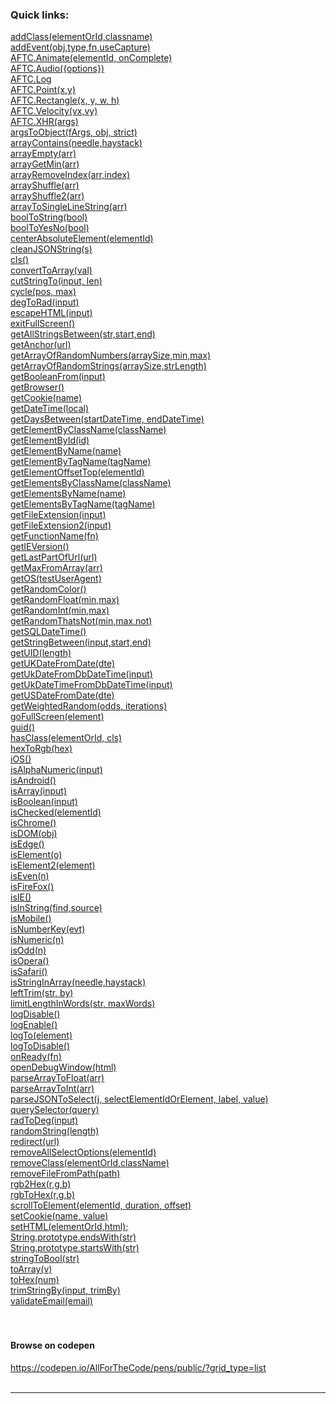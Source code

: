 ### <b>Quick links:</b>
 <a href='#addclasselementoridclassname'>addClass(elementOrId,classname)</a><br>
 <a href='#addeventobjtypefnusecapture'>addEvent(obj,type,fn,useCapture)</a><br>
 <a href='#aftcanimateelementidoncomplete'>AFTC.Animate(elementId, onComplete)</a><br>
 <a href='#aftcaudiooptions'>AFTC.Audio({options})</a><br>
 <a href='#aftclog'>AFTC.Log</a><br>
 <a href='#aftcpointxy'>AFTC.Point(x,y)</a><br>
 <a href='#aftcrectanglexywh'>AFTC.Rectangle(x, y, w, h)</a><br>
 <a href='#aftcvelocityvxvy'>AFTC.Velocity(vx,vy)</a><br>
 <a href='#aftcxhrargs'>AFTC.XHR(args)</a><br>
 <a href='#argstoobjectfargsobjstrict'>argsToObject(fArgs, obj, strict)</a><br>
 <a href='#arraycontainsneedlehaystack'>arrayContains(needle,haystack)</a><br>
 <a href='#arrayemptyarr'>arrayEmpty(arr)</a><br>
 <a href='#arraygetminarr'>arrayGetMin(arr)</a><br>
 <a href='#arrayremoveindexarrindex'>arrayRemoveIndex(arr,index)</a><br>
 <a href='#arrayshufflearr'>arrayShuffle(arr)</a><br>
 <a href='#arrayshuffle2arr'>arrayShuffle2(arr)</a><br>
 <a href='#arraytosinglelinestringarr'>arrayToSingleLineString(arr)</a><br>
 <a href='#booltostringbool'>boolToString(bool)</a><br>
 <a href='#booltoyesnobool'>boolToYesNo(bool)</a><br>
 <a href='#centerabsoluteelementelementid'>centerAbsoluteElement(elementId)</a><br>
 <a href='#cleanjsonstrings'>cleanJSONString(s)</a><br>
 <a href='#cls'>cls()</a><br>
 <a href='#converttoarrayval'>convertToArray(val)</a><br>
 <a href='#cutstringtoinputlen'>cutStringTo(input, len)</a><br>
 <a href='#cycleposmax'>cycle(pos, max)</a><br>
 <a href='#degtoradinput'>degToRad(input)</a><br>
 <a href='#escapehtmlinput'>escapeHTML(input)</a><br>
 <a href='#exitfullscreen'>exitFullScreen()</a><br>
 <a href='#getallstringsbetweenstrstartend'>getAllStringsBetween(str,start,end)</a><br>
 <a href='#getanchorurl'>getAnchor(url)</a><br>
 <a href='#getarrayofrandomnumbersarraysizeminmax'>getArrayOfRandomNumbers(arraySize,min,max)</a><br>
 <a href='#getarrayofrandomstringsarraysizestrlength'>getArrayOfRandomStrings(arraySize,strLength)</a><br>
 <a href='#getbooleanfrominput'>getBooleanFrom(input)</a><br>
 <a href='#getbrowser'>getBrowser()</a><br>
 <a href='#getcookiename'>getCookie(name)</a><br>
 <a href='#getdatetimelocal'>getDateTime(local)</a><br>
 <a href='#getdaysbetweenstartdatetimeenddatetime'>getDaysBetween(startDateTime, endDateTime)</a><br>
 <a href='#getelementbyclassnameclassname'>getElementByClassName(className)</a><br>
 <a href='#getelementbyidid'>getElementById(id)</a><br>
 <a href='#getelementbynamename'>getElementByName(name)</a><br>
 <a href='#getelementbytagnametagname'>getElementByTagName(tagName)</a><br>
 <a href='#getelementoffsettopelementid'>getElementOffsetTop(elementId)</a><br>
 <a href='#getelementsbyclassnameclassname'>getElementsByClassName(className)</a><br>
 <a href='#getelementsbynamename'>getElementsByName(name)</a><br>
 <a href='#getelementsbytagnametagname'>getElementsByTagName(tagName)</a><br>
 <a href='#getfileextensioninput'>getFileExtension(input)</a><br>
 <a href='#getfileextension2input'>getFileExtension2(input)</a><br>
 <a href='#getfunctionnamefn'>getFunctionName(fn)</a><br>
 <a href='#getieversion'>getIEVersion()</a><br>
 <a href='#getlastpartofurlurl'>getLastPartOfUrl(url)</a><br>
 <a href='#getmaxfromarrayarr'>getMaxFromArray(arr)</a><br>
 <a href='#getostestuseragent'>getOS(testUserAgent)</a><br>
 <a href='#getrandomcolor'>getRandomColor()</a><br>
 <a href='#getrandomfloatminmax'>getRandomFloat(min,max)</a><br>
 <a href='#getrandomintminmax'>getRandomInt(min,max)</a><br>
 <a href='#getrandomthatsnotminmaxnot'>getRandomThatsNot(min,max,not)</a><br>
 <a href='#getsqldatetime'>getSQLDateTime()</a><br>
 <a href='#getstringbetweeninputstartend'>getStringBetween(input,start,end)</a><br>
 <a href='#getuidlength'>getUID(length)</a><br>
 <a href='#getukdatefromdatedte'>getUKDateFromDate(dte)</a><br>
 <a href='#getukdatefromdbdatetimeinput'>getUkDateFromDbDateTime(input)</a><br>
 <a href='#getukdatetimefromdbdatetimeinput'>getUkDateTimeFromDbDateTime(input)</a><br>
 <a href='#getusdatefromdatedte'>getUSDateFromDate(dte)</a><br>
 <a href='#getweightedrandomoddsiterations'>getWeightedRandom(odds, iterations)</a><br>
 <a href='#gofullscreenelement'>goFullScreen(element)</a><br>
 <a href='#guid'>guid()</a><br>
 <a href='#hasclasselementoridcls'>hasClass(elementOrId, cls)</a><br>
 <a href='#hextorgbhex'>hexToRgb(hex)</a><br>
 <a href='#ios'>iOS()</a><br>
 <a href='#isalphanumericinput'>isAlphaNumeric(input)</a><br>
 <a href='#isandroid'>isAndroid()</a><br>
 <a href='#isarrayinput'>isArray(input)</a><br>
 <a href='#isbooleaninput'>isBoolean(input)</a><br>
 <a href='#ischeckedelementid'>isChecked(elementId)</a><br>
 <a href='#ischrome'>isChrome()</a><br>
 <a href='#isdomobj'>isDOM(obj)</a><br>
 <a href='#isedge'>isEdge()</a><br>
 <a href='#iselemento'>isElement(o)</a><br>
 <a href='#iselement2element'>isElement2(element)</a><br>
 <a href='#isevenn'>isEven(n)</a><br>
 <a href='#isfirefox'>isFireFox()</a><br>
 <a href='#isie'>isIE()</a><br>
 <a href='#isinstringfindsource'>isInString(find,source)</a><br>
 <a href='#ismobile'>isMobile()</a><br>
 <a href='#isnumberkeyevt'>isNumberKey(evt)</a><br>
 <a href='#isnumericn'>isNumeric(n)</a><br>
 <a href='#isoddn'>isOdd(n)</a><br>
 <a href='#isopera'>isOpera()</a><br>
 <a href='#issafari'>isSafari()</a><br>
 <a href='#isstringinarrayneedlehaystack'>isStringInArray(needle,haystack)</a><br>
 <a href='#lefttrimstrby'>leftTrim(str, by)</a><br>
 <a href='#limitlengthinwordsstrmaxwords'>limitLengthInWords(str, maxWords)</a><br>
 <a href='#logdisable'>logDisable()</a><br>
 <a href='#logenable'>logEnable()</a><br>
 <a href='#logtoelement'>logTo(element)</a><br>
 <a href='#logtodisable'>logToDisable()</a><br>
 <a href='#onreadyfn'>onReady(fn)</a><br>
 <a href='#opendebugwindowhtml'>openDebugWindow(html)</a><br>
 <a href='#parsearraytofloatarr'>parseArrayToFloat(arr)</a><br>
 <a href='#parsearraytointarr'>parseArrayToInt(arr)</a><br>
 <a href='#parsejsontoselectjselectelementidorelementlabelvalue'>parseJSONToSelect(j, selectElementIdOrElement, label, value)</a><br>
 <a href='#queryselectorquery'>querySelector(query)</a><br>
 <a href='#radtodeginput'>radToDeg(input)</a><br>
 <a href='#randomstringlength'>randomString(length)</a><br>
 <a href='#redirecturl'>redirect(url)</a><br>
 <a href='#removeallselectoptionselementid'>removeAllSelectOptions(elementId)</a><br>
 <a href='#removeclasselementoridclassname'>removeClass(elementOrId,className)</a><br>
 <a href='#removefilefrompathpath'>removeFileFromPath(path)</a><br>
 <a href='#rgb2hexrgb'>rgb2Hex(r,g,b)</a><br>
 <a href='#rgbtohexrgb'>rgbToHex(r,g,b)</a><br>
 <a href='#scrolltoelementelementiddurationoffset'>scrollToElement(elementId, duration, offset)</a><br>
 <a href='#setcookienamevalue'>setCookie(name, value)</a><br>
 <a href='#sethtmlelementoridhtml'>setHTML(elementOrId,html);</a><br>
 <a href='#stringprototypeendswithstr'>String.prototype.endsWith(str)</a><br>
 <a href='#stringprototypestartswithstr'>String.prototype.startsWith(str)</a><br>
 <a href='#stringtoboolstr'>stringToBool(str)</a><br>
 <a href='#toarrayv'>toArray(v)</a><br>
 <a href='#tohexnum'>toHex(num)</a><br>
 <a href='#trimstringbyinputtrimby'>trimStringBy(input, trimBy)</a><br>
 <a href='#validateemailemail'>validateEmail(email)</a><br>
<br><br>
#### Browse on codepen
<a href='https://codepen.io/AllForTheCode/pens/public/?grid_type=list' target='_blank'>https://codepen.io/AllForTheCode/pens/public/?grid_type=list</a>
<br><br><hr><br><br>